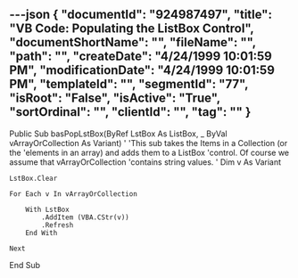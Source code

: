 ---json
{
  "documentId": "924987497",
  "title": "VB Code: Populating the ListBox Control",
  "documentShortName": "",
  "fileName": "",
  "path": "",
  "createDate": "4/24/1999 10:01:59 PM",
  "modificationDate": "4/24/1999 10:01:59 PM",
  "templateId": "",
  "segmentId": "77",
  "isRoot": "False",
  "isActive": "True",
  "sortOrdinal": "",
  "clientId": "",
  "tag": ""
}
---

Public Sub basPopLstBox(ByRef LstBox As ListBox, _
    ByVal vArrayOrCollection As Variant)
    '
    'This sub takes the Items in a Collection (or the
    'elements in an array) and adds them to a ListBox
    'control. Of course we assume that vArrayOrCollection
    'contains string values.
    '
    Dim v As Variant
    
    LstBox.Clear
    
    For Each v In vArrayOrCollection
        
        With LstBox
            .AddItem (VBA.CStr(v))
            .Refresh
        End With
    
    Next

End Sub
